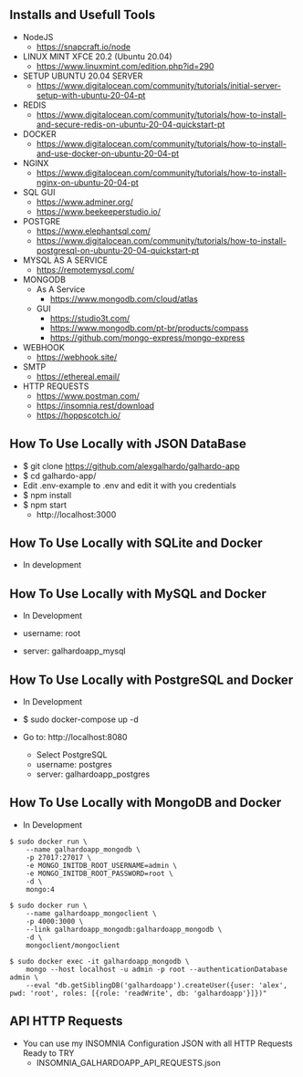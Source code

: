 ## Installs and Usefull Tools
- NodeJS
   - https://snapcraft.io/node
- LINUX MINT XFCE 20.2 (Ubuntu 20.04)
   - https://www.linuxmint.com/edition.php?id=290
- SETUP UBUNTU 20.04 SERVER
   - https://www.digitalocean.com/community/tutorials/initial-server-setup-with-ubuntu-20-04-pt
- REDIS
   - https://www.digitalocean.com/community/tutorials/how-to-install-and-secure-redis-on-ubuntu-20-04-quickstart-pt
- DOCKER
   - https://www.digitalocean.com/community/tutorials/how-to-install-and-use-docker-on-ubuntu-20-04-pt
- NGINX
   - https://www.digitalocean.com/community/tutorials/how-to-install-nginx-on-ubuntu-20-04-pt
- SQL GUI
   - https://www.adminer.org/
   - https://www.beekeeperstudio.io/
- POSTGRE 
   - https://www.elephantsql.com/
   - https://www.digitalocean.com/community/tutorials/how-to-install-postgresql-on-ubuntu-20-04-quickstart-pt
- MYSQL AS A SERVICE
   - https://remotemysql.com/
- MONGODB 
   - As A Service
      - https://www.mongodb.com/cloud/atlas
   - GUI
      - https://studio3t.com/
      - https://www.mongodb.com/pt-br/products/compass
      - https://github.com/mongo-express/mongo-express
- WEBHOOK
   - https://webhook.site/
- SMTP
   - https://ethereal.email/
- HTTP REQUESTS
   - https://www.postman.com/
   - https://insomnia.rest/download
   - https://hoppscotch.io/


## How To Use Locally with JSON DataBase
- $ git clone https://github.com/alexgalhardo/galhardo-app
- $ cd galhardo-app/
- Edit .env-example to .env and edit it with you credentials
- $ npm install
- $ npm start
   - http://localhost:3000

## How To Use Locally with SQLite and Docker
- In development

## How To Use Locally with MySQL and Docker
- In Development

- username: root
- server: galhardoapp_mysql

## How To Use Locally with PostgreSQL and Docker
- In Development

- $ sudo docker-compose up -d
- Go to: http://localhost:8080
   - Select PostgreSQL
   - username: postgres 
   - server: galhardoapp_postgres

## How To Use Locally with MongoDB and Docker
- In Development
```
$ sudo docker run \
    --name galhardoapp_mongodb \
    -p 27017:27017 \
    -e MONGO_INITDB_ROOT_USERNAME=admin \
    -e MONGO_INITDB_ROOT_PASSWORD=root \
    -d \
    mongo:4

$ sudo docker run \
    --name galhardoapp_mongoclient \
    -p 4000:3000 \
    --link galhardoapp_mongodb:galhardoapp_mongodb \
    -d \
    mongoclient/mongoclient

$ sudo docker exec -it galhardoapp_mongodb \
    mongo --host localhost -u admin -p root --authenticationDatabase admin \
    --eval "db.getSiblingDB('galhardoapp').createUser({user: 'alex', pwd: 'root', roles: [{role: 'readWrite', db: 'galhardoapp'}]})"
```

## API HTTP Requests
- You can use my INSOMNIA Configuration JSON with all HTTP Requests Ready to TRY
   - INSOMNIA_GALHARDOAPP_API_REQUESTS.json